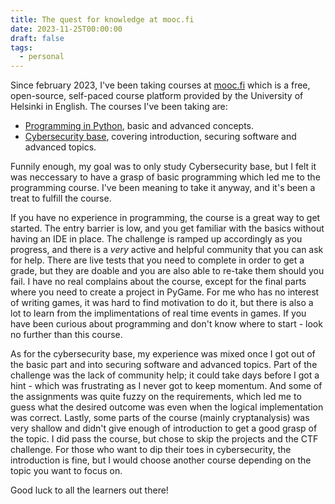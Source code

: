 ```yaml
---
title: The quest for knowledge at mooc.fi
date: 2023-11-25T00:00:00
draft: false
tags:
  - personal
---
```


Since february 2023, I've been taking courses at [mooc.fi](https://mooc.fi) which is a free, open-source, self-paced course platform provided by the University of Helsinki in English. The courses I've been taking are:
- [Programming in Python](https://programming-23.mooc.fi/), basic and advanced concepts.
- [Cybersecurity base](https://cybersecuritybase.mooc.fi/), covering introduction, securing software and advanced topics.

Funnily enough, my goal was to only study Cybersecurity base, but I felt it was neccessary to have a grasp of basic programming which led me to the programming course. I've been meaning to take it anyway, and it's been a treat to fulfill the course.

If you have no experience in programming, the course is a great way to get started. The entry barrier is low, and you get familiar with the basics without having an IDE in place. The challenge is ramped up accordingly as you progress, and there is a *very* active and helpful community that you can ask for help. There are live tests that you need to complete in order to get a grade, but they are doable and you are also able to re-take them should you fail. I have no real complains about the course, except for the final parts where you need to create a project in PyGame. For me who has no interest of writing games, it was hard to find motivation to do it, but there is also a lot to learn from the implimentations of real time events in games. If you have been curious about programming and don't know where to start - look no further than this course.

As for the cybersecurity base, my experience was mixed once I got out of the basic part and into securing software and advanced topics. Part of the challenge was the lack of community help; it could take days before I got a hint - which was frustrating as I never got to keep momentum. And some of the assignments was quite fuzzy on the requirements, which led me to guess what the desired outcome was even when the logical implementation was correct. Lastly, some parts of the course (mainly cryptanalysis) was very shallow and didn't give enough of introduction to get a good grasp of the topic. I did pass the course, but chose to skip the projects and the CTF challenge. For those who want to dip their toes in cybersecurity, the introduction is fine, but I would choose another course depending on the topic you want to focus on.


Good luck to all the learners out there!
